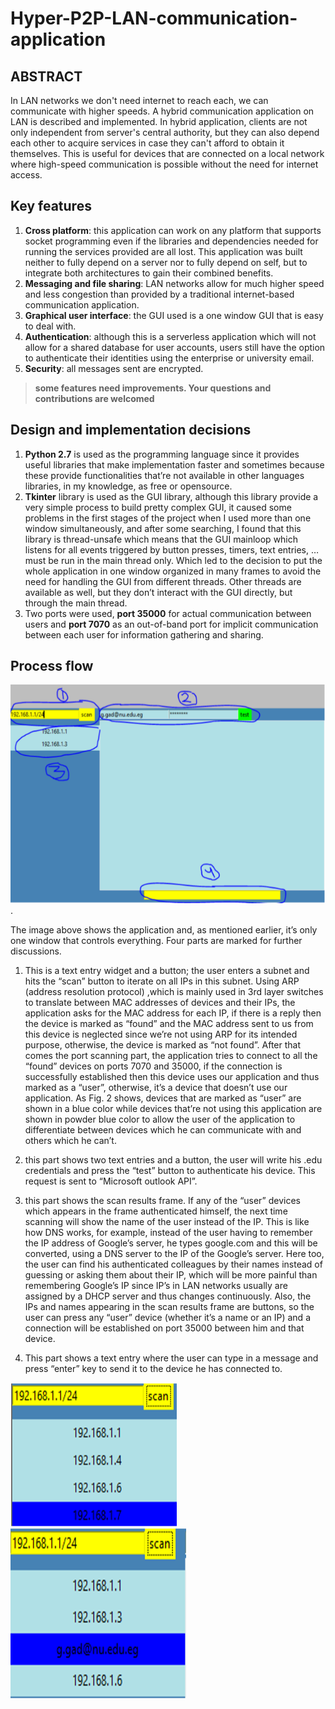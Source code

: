 # Hyper-P2P-LAN-communication-application

## ABSTRACT

In LAN networks we don't need internet to reach each, we can communicate with higher speeds. A hybrid communication application on LAN is described and implemented. In hybrid application, clients are not only independent from server's central authority, but they can also depend each other to acquire services in case they can't afford to obtain it themselves.
 This is useful for devices that are connected on a local network where high-speed communication is possible without the need for internet access.

## Key features

1. **Cross platform**:  this application can work on any platform that supports socket programming even if the libraries and dependencies needed for running the services provided are all lost. This application was built neither to fully depend on a server nor to fully depend on self, but to integrate both architectures to gain their combined benefits.
2. **Messaging and file sharing**: LAN networks allow for much higher speed and less congestion than provided by a traditional internet-based communication application.
3. **Graphical user interface**: the GUI used is a one window GUI that is easy to deal with.
4. **Authentication**: although this is a serverless application which will not allow for a shared database for user accounts, users still have the option to authenticate their identities using the enterprise or university email.
5. **Security**: all messages sent are encrypted.

> **some features need improvements. Your questions and contributions are welcomed**

## Design and implementation decisions

1. **Python 2.7** is used as the programming language since it provides useful libraries that make implementation faster and sometimes because these provide functionalities that’re not available in other languages libraries, in my knowledge, as free or opensource.
2. **Tkinter** library is used as the GUI library, although this library provide a very simple process to build pretty complex GUI, it caused some problems in the first stages of the project when I used more than one window simultaneously, and after some searching, I found that this library is thread-unsafe which means that the GUI mainloop which listens for all events triggered by button presses, timers, text entries, … must be run in the main thread only. Which led to the decision to put the whole application in one window organized in many frames to avoid the need for handling the GUI from different threads. Other threads are available as well, but they don’t interact with the GUI directly, but through the main thread.
3. Two ports were used, **port 35000** for actual communication between users and **port 7070** as an out-of-band port for implicit communication between each user for information gathering and sharing.

## Process flow

![](readmeImages/overall.PNG).

The image above shows the application and, as mentioned earlier, it’s only one window that controls everything. Four parts are marked for further discussions.

1. This is a text entry widget and a button; the user enters a subnet and hits the “scan” button to iterate on all IPs in this subnet.
Using ARP (address resolution protocol) ,which is mainly used in 3rd layer switches to translate between MAC addresses of devices and their IPs, the application asks for the MAC address for each IP, if there is a reply then the device is marked as “found” and the MAC address sent to us from this device is neglected since we’re not using ARP for its intended purpose, otherwise, the device is marked as “not found”. After that comes the port scanning part, the application tries to connect to all the “found” devices on ports 7070 and 35000, if the connection is successfully established then this device uses our application and thus marked as a “user”, otherwise, it’s a device that doesn’t use our application. As Fig. 2 shows, devices that are marked as “user” are shown in a blue color while devices that’re not using this application are shown in powder blue color to allow the user of the application to differentiate between devices which he can communicate with and others which he can’t.
2. this part shows two text entries and a button, the user will write his .edu credentials and press the “test” button to authenticate his device. This request is sent to “Microsoft outlook API”.

3. this part shows the scan results frame. If any of the “user” devices which appears in the frame authenticated himself, the next time scanning will show the name of the user instead of the IP.
This is like how DNS works, for example, instead of the user having to remember the IP address of Google’s server, he types google.com and this will be converted, using a DNS server to the IP of the Google’s server. Here too, the user can find his authenticated colleagues by their names instead of guessing or asking them about their IP, which will be more painful than remembering Google’s IP since IP’s in LAN networks usually are assigned by a DHCP server and thus changes continuously.
Also, the IPs and names appearing in the scan results frame are buttons, so the user can press any “user” device (whether it’s a name or an IP) and a connection will be established on port 35000 between him and that device.

4. This part shows a text entry where the user can type in a message and press “enter” key to send it to the device he has connected to.

![](readmeImages/search.PNG)
![](readmeImages/searchwithauth.PNG)

